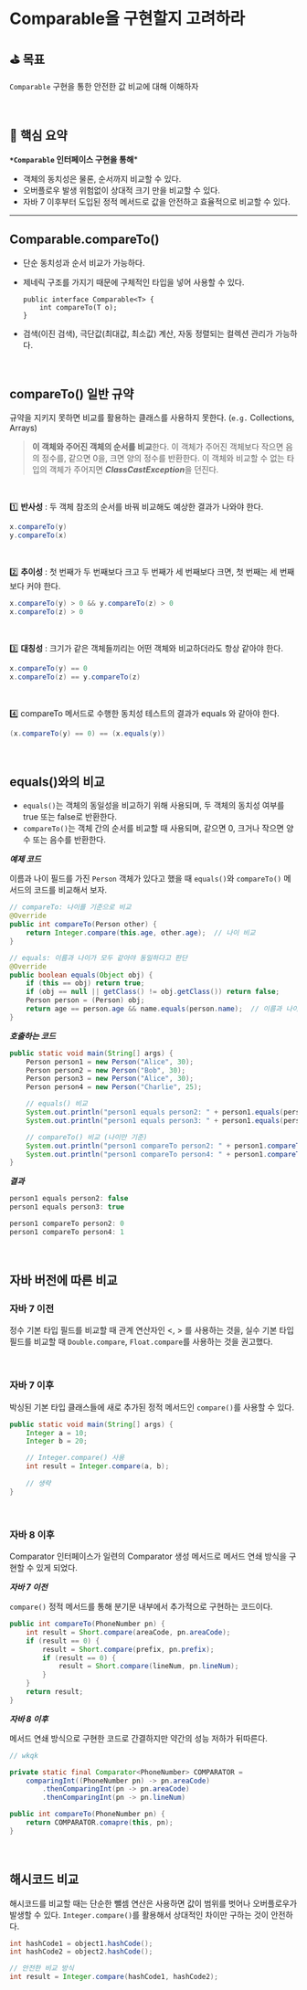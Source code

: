 # Comparable을 구현할지 고려하라

## ⛳️ 목표

`Comparable` 구현을 통한 안전한 값 비교에 대해 이해하자

<br>

## 📄 핵심 요약

**`*Comparable` 인터페이스 구현을 통해***

- 객체의 동치성은 물론, 순서까지 비교할 수 있다.
- 오버플로우 발생 위험없이 상대적 크기 만을 비교할 수 있다.
- 자바 7 이후부터 도입된 정적 메서드로 값을 안전하고 효율적으로 비교할 수 있다.

---

## Comparable.compareTo()

- 단순 동치성과 순서 비교가 가능하다.
- 제네릭 구조를 가지기 때문에 구체적인 타입을 넣어 사용할 수 있다.

    ```
    public interface Comparable<T> {
        int compareTo(T o);
    }
    ```

- 검색(이진 검색), 극단값(최대값, 최소값) 계산, 자동 정렬되는 컬렉션 관리가 가능하다.

<br>

## compareTo() 일반 규약

규약을 지키지 못하면 비교를 활용하는 클래스를 사용하지 못한다. (`e.g.` Collections, Arrays)

> **이 객체와 주어진 객체의 순서를 비교**한다. 이 객체가 주어진 객체보다 작으면 음의 정수를, 같으면 0을, 크면 양의 정수를 반환한다. 이 객체와 비교할 수 없는 타입의 객체가 주어지면 ***ClassCastException***을 던진다.
>

<br>

1️⃣ **반사성** : 두 객체 참조의 순서를 바꿔 비교해도 예상한 결과가 나와야 한다.

```java
x.compareTo(y)
y.compareTo(x)
```

<br>

2️⃣ **추이성** : 첫 번째가 두 번째보다 크고 두 번째가 세 번째보다 크면, 첫 번째는 세 번째보다 커야 한다.

```java
x.compareTo(y) > 0 && y.compareTo(z) > 0
x.compareTo(z) > 0
```

<br>

3️⃣ **대칭성** : 크기가 같은 객체들끼리는 어떤 객체와 비교하더라도 항상 같아야 한다.

```java
x.compareTo(y) == 0
x.compareTo(z) == y.compareTo(z)
```

<br>

4️⃣ compareTo 메서드로 수행한 동치성 테스트의 결과가 equals 와 같아야 한다.

```java
(x.compareTo(y) == 0) == (x.equals(y))
```

<br>

## equals()와의 비교

- `equals()`는 객체의 동일성을 비교하기 위해 사용되며, 두 객체의 동치성 여부를 true 또는 false로 반환한다.
- `compareTo()`는 객체 간의 순서를 비교할 때 사용되며, 같으면 0, 크거나 작으면 양수 또는 음수를 반환한다.

***예제 코드***

이름과 나이 필드를 가진 `Person` 객체가 있다고 했을 때 `equals()`와 `compareTo()` 메서드의 코드를 비교해서 보자.

```java
// compareTo: 나이를 기준으로 비교
@Override
public int compareTo(Person other) {
    return Integer.compare(this.age, other.age);  // 나이 비교
}

// equals: 이름과 나이가 모두 같아야 동일하다고 판단
@Override
public boolean equals(Object obj) {
    if (this == obj) return true;
    if (obj == null || getClass() != obj.getClass()) return false;
    Person person = (Person) obj;
    return age == person.age && name.equals(person.name);  // 이름과 나이 비교
}
```

***호출하는 코드***

```java
public static void main(String[] args) {
    Person person1 = new Person("Alice", 30);
    Person person2 = new Person("Bob", 30);
    Person person3 = new Person("Alice", 30);
    Person person4 = new Person("Charlie", 25);

    // equals() 비교
    System.out.println("person1 equals person2: " + person1.equals(person2));  // false (이름이 다름)
    System.out.println("person1 equals person3: " + person1.equals(person3));  // true (이름과 나이가 같음)

    // compareTo() 비교 (나이만 기준)
    System.out.println("person1 compareTo person2: " + person1.compareTo(person2));  // 0 (나이가 같음)
    System.out.println("person1 compareTo person4: " + person1.compareTo(person4));  // 양수 (person1 나이가 더 큼)
}
```

***결과***

```java
person1 equals person2: false
person1 equals person3: true

person1 compareTo person2: 0
person1 compareTo person4: 1
```

<br>

## 자바 버전에 따른 비교

### 자바 7 이전

정수 기본 타입 필드를 비교할 때 관계 연산자인 <, > 를 사용하는 것을, 실수 기본 타입 필드를 비교할 때 `Double.compare`, `Float.compare`를 사용하는 것을 권고했다.

<br>

### 자바 7 이후

박싱된 기본 타입 클래스들에 새로 추가된 정적 메서드인 `compare()`를 사용할 수 있다.

```java
public static void main(String[] args) {
    Integer a = 10;
    Integer b = 20;

    // Integer.compare() 사용
    int result = Integer.compare(a, b);
    
    // 생략
}
```

<br>

### 자바 8 이후

Comparator 인터페이스가 일련의 Comparator 생성 메서드로 메서드 연쇄 방식을 구현할 수 있게 되었다.

***자바 7 이전***

`compare()` 정적 메서드를 통해 분기문 내부에서 추가적으로 구현하는 코드이다.

```java
public int compareTo(PhoneNumber pn) {
	int result = Short.compare(areaCode, pn.areaCode);
	if (result == 0) {
		result = Short.compare(prefix, pn.prefix);
		if (result == 0) {
			result = Short.compare(lineNum, pn.lineNum);
		}
	}
	return result;
}
```

***자바 8 이후***

메서드 연쇄 방식으로 구현한 코드로 간결하지만 약간의 성능 저하가 뒤따른다.

```java
// wkqk

private static final Comparator<PhoneNumber> COMPARATOR =
	comparingInt((PhoneNumber pn) -> pn.areaCode)
		.thenComparingInt(pn -> pn.areaCode)
		.thenComparingInt(pn -> pn.lineNum)

public int compareTo(PhoneNumber pn) {
	return COMPARATOR.comapre(this, pn);
}
```

<br>

## 해시코드 비교

해시코드를 비교할 때는 단순한 뺄셈 연산은 사용하면 값이 범위를 벗어나 오버플로우가 발생할 수 있다. `Integer.compare()`를 활용해서 상대적인 차이만 구하는 것이 안전하다.

```java
int hashCode1 = object1.hashCode();
int hashCode2 = object2.hashCode();

// 안전한 비교 방식
int result = Integer.compare(hashCode1, hashCode2);
```